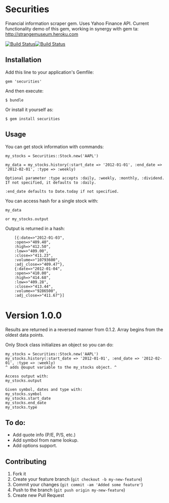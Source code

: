 # Securities

Financial information scraper gem. 
Uses Yahoo Finance API. Current functionality demo of this gem, working in synergy with gem ta: http://strangemuseum.heroku.com

[![Build Status](https://secure.travis-ci.org/Nedomas/securities.png)](http://travis-ci.org/Nedomas/securities)[![Build Status](https://gemnasium.com/Nedomas/securities.png)](https://gemnasium.com/Nedomas/securities)

## Installation

Add this line to your application's Gemfile:

    gem 'securities'

And then execute:

    $ bundle

Or install it yourself as:

    $ gem install securities

## Usage

You can get stock information with commands:

	my_stocks = Securities::Stock.new('AAPL')

	my_data = my_stocks.history(:start_date => '2012-01-01', :end_date => '2012-02-01', :type => :weekly)
	
	Optional parameter :type accepts :daily, :weekly, :monthly, :dividend. If not specified, it defaults to :daily.

	:end_date defaults to Date.today if not specified.

You can access hash for a single stock with:

	my_data

	or my_stocks.output

Output is returned in a hash:

		[{:date=>"2012-01-03", 
		:open=>"409.40", 
		:high=>"412.50", 
		:low=>"409.00", 
		:close=>"411.23", 
		:volume=>"10793600", 
		:adj_close=>"409.47"}, 
		{:date=>"2012-01-04",
		:open=>"410.00",
		:high=>"414.68", 
		:low=>"409.28", 
		:close=>"413.44", 
		:volume=>"9286500", 
		:adj_close=>"411.67"}]

# Version 1.0.0

Results are returned in a reversed manner from 0.1.2. Array begins from the oldest data points.

Only Stock class initializes an object so you can do:

	my_stocks = Securities::Stock.new('AAPL') 
	my_stocks.history(:start_date => '2012-01-01', :end_date => '2012-02-01', :type => :weekly) 
	^ adds @ouput variable to the my_stocks object. ^

	Access output with:
	my_stocks.output

	Given symbol, dates and type with:
	my_stocks.symbol
	my_stocks.start_date
	my_stocks.end_date
	my_stocks.type

## To do:

* Add quote info (P/E, P/S, etc.)
* Add symbol from name lookup.
* Add options support.

## Contributing

1. Fork it
2. Create your feature branch (`git checkout -b my-new-feature`)
3. Commit your changes (`git commit -am 'Added some feature'`)
4. Push to the branch (`git push origin my-new-feature`)
5. Create new Pull Request
